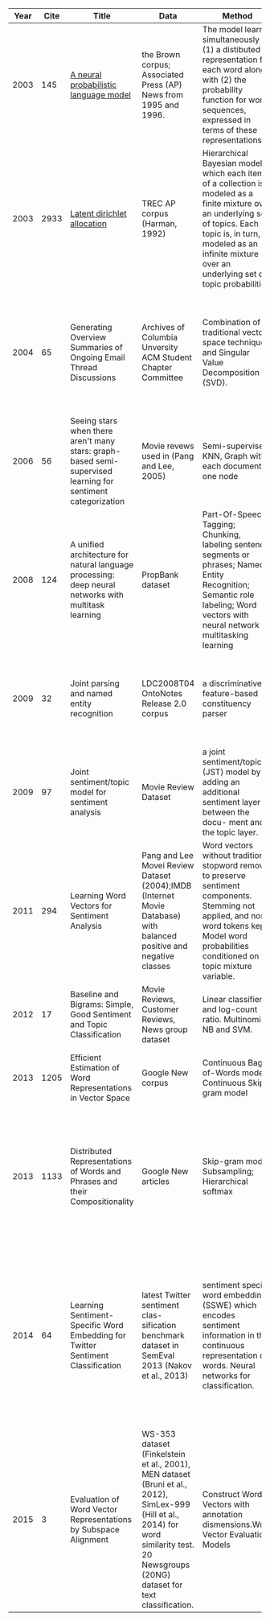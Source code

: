 | Year | Cite | Title                                                                                                        | Data                                                                                                                                                                                        | Method                                                                                                                                                                                                                                | Evaluation                                                                                                                                                                                 |
|------|------|--------------------------------------------------------------------------------------------------------------|---------------------------------------------------------------------------------------------------------------------------------------------------------------------------------------------|---------------------------------------------------------------------------------------------------------------------------------------------------------------------------------------------------------------------------------------|--------------------------------------------------------------------------------------------------------------------------------------------------------------------------------------------|
| 2003 | 145  | [A neural probabilistic language model](http://link.springer.com/chapter/10.1007/3-540-33486-6_6)                                                                        | the Brown corpus; Associated Press (AP) News from 1995 and 1996.                                                                                                                            | The model learns simultaneously (1) a distibuted representation for each word along with (2) the probability function for word sequences, expressed in terms of these representations.                                                | improves on state-of-the-art n-gram models, and that the proposed approach allows to take advantage of longer contexts.                                                                    |
| 2003 | 2933 | [Latent dirichlet allocation](http://dl.acm.org/citation.cfm?id=944937)                                                                                  | TREC AP corpus (Harman, 1992)                                                                                                                                                               | Hierarchical Bayesian model in which each item of a collection is modeled as a finite mixture over an underlying set of topics. Each topic is, in turn, modeled as an infinite mixture over an underlying set of topic probabilities. |                                                                                                                                                                                            |
| 2004 | 65   | Generating Overview Summaries of Ongoing Email Thread Discussions                                            | Archives of Columbia Unversity ACM Student Chapter Committee                                                                                                                                | Combination of traditional vector space techniques and Singular Value Decomposition (SVD).                                                                                                                                            | a combination of simple word vector approaches with singular value decomposition approaches do well at extracting discussion issues.                                                       |
| 2006 | 56   | Seeing stars when there aren't many stars: graph-based semi-supervised learning for sentiment categorization | Movie revews used in (Pang and Lee, 2005)                                                                                                                                                   | Semi-supervised, KNN, Graph with each document at one node                                                                                                                                                                            | Achieved better performance than all other methods in all four author corpora                                                                                                              |
| 2008 | 124  | A unified architecture for natural language processing: deep neural networks with multitask learning         | PropBank dataset                                                                                                                                                                            | Part-Of-Speech Tagging; Chunking, labeling sentence segments or phrases; Named Entity Recognition; Semantic role labeling; Word vectors with neural network for multitasking learning                                                 | Improve the SRL(Semantic Role Labeling) performance                                                                                                                                        |
| 2009 | 32   | Joint parsing and named entity recognition                                                                   | LDC2008T04 OntoNotes Release 2.0 corpus                                                                                                                                                     | a discriminative feature-based constituency parser                                                                                                                                                                                    | improvements of up to 1.36% absolute F1 for parsing, and up to 9.0% F1 for named entity recognition                                                                                        |
| 2009 | 97   | Joint sentiment/topic model for sentiment analysis                                                           | Movie Review Dataset                                                                                                                                                                        | a joint sentiment/topic (JST) model by adding an additional sentiment layer between the docu- ment and the topic layer.                                                                                                               | Unsupervised. Accuracy is lower but close to other listed methods.                                                                                                                         |
| 2011 | 294  | Learning Word Vectors for Sentiment Analysis                                                                 | Pang and Lee Movei Review Dataset (2004);IMDB (Internet Movie Database) with balanced positive and negative classes                                                                         | Word vectors without traditional stopword removal to preserve sentiment components. Stemming not applied, and non-word tokens kept. Model word probabilities conditioned on topic mixture variable.                                   | Both models (w/wo sentiment term) perform better than LSA. Improvement over the bag-of-word baseline.                                                                                      |
| 2012 | 17   | Baseline and Bigrams: Simple, Good Sentiment and Topic Classification                                        | Movie Reviews, Customer Reviews, News group dataset                                                                                                                                         | Linear classifier and log-count ratio. Multinominal NB and SVM.                                                                                                                                                                       | NB better at sentiment snippet task; SVM better at full-length review.                                                                                                                     |
| 2013 | 1205 | Efficient Estimation of Word Representations in Vector Space                                                 | Google New corpus                                                                                                                                                                           | Continuous Bag-of-Words model; Continuous Skip-gram model                                                                                                                                                                             | large improvements in accuracy at much lower computational cost                                                                                                                            |
| 2013 | 1133 | Distributed Representations of Words and Phrases and their Compositionality                                  | Google New articles                                                                                                                                                                         | Skip-gram model; Subsampling; Hierarchical softmax                                                                                                                                                                                    | Large amount of training data is crucial to increase the accuracy. A big Skip-gram model outperform all previously published word representation methods.                                  |
| 2014 | 64   | Learning Sentiment-Specific Word Embedding for Twitter Sentiment Classification                              | latest Twitter sentiment clas- sification benchmark dataset in SemEval 2013 (Nakov et al., 2013)                                                                                            | sentiment specific word embedding (SSWE) which encodes sentiment information in the continuous representation of words. Neural networks for classification.                                                                           | (1) the SSWE feature preforms comparably with hand-crafted freatrures in the top-performed system; (2) the performance is futhre improved by concatenating SSWE with existing feature set. |
| 2015 | 3    | Evaluation of Word Vector Representations by Subspace Alignment                                              | WS-353 dataset (Finkelstein et al., 2001), MEN dataset (Bruni et al., 2012), SimLex-999 (Hill et al., 2014) for word similarity test. 20 Newsgroups (20NG) dataset for text classification. | Construct Word Vectors with annotation dismensions.Word Vector Evaluation Models                                                                                                                                                      | Pearson correlation for intrinsic and extrinsic score r = 0.87                                                                                                                             |
